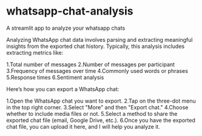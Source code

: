 # whatsapp-chat-analysis
A streamlit app to analyze your whatsapp chats

Analyzing WhatsApp chat data involves parsing and extracting meaningful insights from the exported chat history. Typically, this analysis includes extracting metrics like:

1.Total number of messages
2.Number of messages per participant
3.Frequency of messages over time
4.Commonly used words or phrases
5.Response times
6.Sentiment analysis


Here’s how you can export a WhatsApp chat:

1.Open the WhatsApp chat you want to export.
2.Tap on the three-dot menu in the top right corner.
3.Select "More" and then "Export chat."
4.Choose whether to include media files or not.
5.Select a method to share the exported chat file (email, Google Drive, etc.).
6.Once you have the exported chat file, you can upload it here, and I will help you analyze it.

